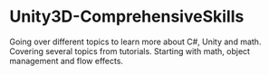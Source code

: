 # Unity3D-ComprehensiveSkills
Going over different topics to learn more about C#, Unity and math. Covering several topics from tutorials. Starting with math, object management and flow effects. 
